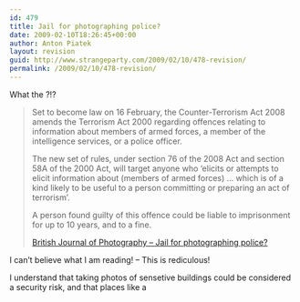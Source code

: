 ```yaml
---
id: 479
title: Jail for photographing police?
date: 2009-02-10T18:26:45+00:00
author: Anton Piatek
layout: revision
guid: http://www.strangeparty.com/2009/02/10/478-revision/
permalink: /2009/02/10/478-revision/
---
```

What the ?!?

> Set to become law on 16 February, the Counter-Terrorism Act 2008 amends the Terrorism Act 2000 regarding offences relating to information about members of armed forces, a member of the intelligence services, or a police officer.
> 
> The new set of rules, under section 76 of the 2008 Act and section 58A of the 2000 Act, will target anyone who &#8216;elicits or attempts to elicit information about (members of armed forces) &#8230; which is of a kind likely to be useful to a person committing or preparing an act of terrorism&#8217;.
> 
> A person found guilty of this offence could be liable to imprisonment for up to 10 years, and to a fine.
> 
> [British Journal of Photography &#8211; Jail for photographing police?](http://www.bjp-online.com/public/showPage.html?page=836675)

I can&#8217;t believe what I am reading! &#8211; This is rediculous!

I understand that taking photos of sensetive buildings could be considered a security risk, and that places like a